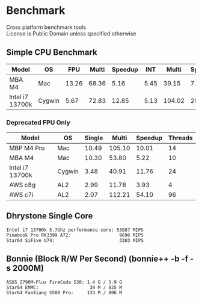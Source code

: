 # Benchmark
Cross platform benchmark tools  
License is Public Domain unless specified otherwise  

## Simple CPU Benchmark
| Model | OS | FPU | Multi | Speedup | INT | Multi | Speedup | Threads |
| --- | --- | --- | --- | --- | --- | --- | --- | --- |
| MBA M4 | Mac | 13.26 | 68.36 | 5.16 | 5.45 | 39.15 | 7.19 | 10 |
| Intel i7 13700k | Cygwin | 5.67 | 72.83 | 12.85 | 5.13 | 104.02 | 20.26 | 24 |

### Deprecated FPU Only
| Model | OS | Single | Multi | Speedup | Threads |
| --- | --- | --- | --- | --- | --- |
| MBP M4 Pro | Mac | 10.49 | 105.10 | 10.01 | 14 |
| MBA M4 | Mac | 10.30 | 53.80 | 5.22 | 10 |
| Intel i7 13700k | Cygwin | 3.48 | 40.91 | 11.76 | 24 |
| AWS c8g | AL2 | 2.99 | 11.78 | 3.93 | 4 |
| AWS c7i | AL2 | 2.07 | 112.21 | 54.10 | 96 |


## Dhrystone Single Core
``Intel i7 13700k 5.7Ghz performance core: 53887 MIPS``  
``Pinebook Pro RK3399 A72:                  9696 MIPS``  
``Star64 SiFive U74:                        3303 MIPS``  

## Bonnie (Block R/W Per Second) (bonnie++ -b -f -s 2000M)
``ASUS Z790M-Plus FireCuda 530: 1.4 G / 3.9 G``  
``Star64 EMMC:                   39 M / 825 M``  
``Star64 FanXiang S500 Pro:     133 M / 806 M``  

